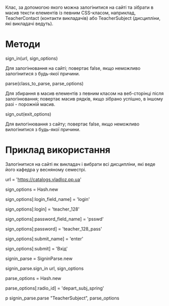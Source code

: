 Клас, за допомогою якого можна залогінитися на сайті 
та зібрати в масив тексти елементів із певним CSS-класом,
наприклад, TeacherContact (контакти викладачів) 
або TeacherSubject (дисципліни, які викладачі ведуть).

# Методи

sign_in(url, sign_options)

Для залогінювання на сайті;
повертає false, якщо неможливо залогінитися з будь-якої
причини.

parse(class_to_parse, parse_options)

Для збирання в масив елементів з певним класом
на веб-сторінці після залогінювання;
повертає масив рядків, якщо зібрано успішно, 
в іншому разі - порожній масив.

sign_out(exit_options)

Для вилогінювання з сайту; 
повертає false, якщо неможливо вилогінитися 
з будь-якої причини.

# Приклад використання

Залогінитися на сайті як викладач і вибрати всі дисципліни, 
які веде його кафедра у весняному семестрі.

url = 'https://catalogs.vladloz.pp.ua'

sign_options = Hash.new

sign_options[:login_field_name] = 'login'

sign_options[:login] = 'teacher_128'

sign_options[:password_field_name] = 'psswd'

sign_options[:password] = 'teacher_128_pass'

sign_options[:submit_name] = 'enter'

sign_options[:submit] = 'Вхід'

signin_parse = SigninParse.new

signin_parse.sign_in url, sign_options

parse_options = Hash.new

parse_options[:radio_id] = 'depart_subj_spring'

p signin_parse.parse "TeacherSubject", parse_options
